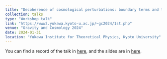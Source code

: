 ```yaml
---
title: "Decoherence of cosmological perturbations: boundary terms and the WKB wave functional"
collection: talks
type: "Workshop talk"
link: "https://www2.yukawa.kyoto-u.ac.jp/~gc2024/1st.php"
venue: "Gravity and Cosmology 2024"
date: 2024-01-31
location: "Yukawa Institute for Theoretical Physics, Kyoto University"
---
```

You can find a record of the talk in [here](https://www2.yukawa.kyoto-u.ac.jp/~gc2024/records/240131-8_Sou.mp4), and the sildes are in [here](http://cmsou.github.io/files/decoherence_gc2024.pdf).
